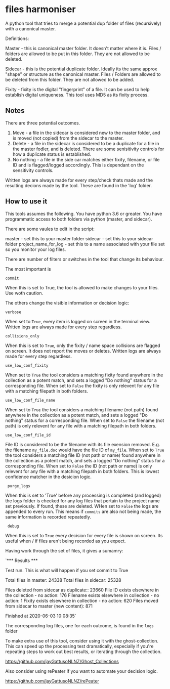 # files harmoniser
A python tool that tries to merge a potential dup folder of files (recursively) with a canonical master. 

Definitions: 

Master - this is canonical master folder. It doesn't matter where it is. Files / folders are allowed to be put in this folder. They are not allowed to be deleted. 

Sidecar - this is the potential duplicate folder. Ideally its the same approx "shape" or structure as the canonical master. Files / Folders are allowed to be deleted from this folder. They are not allowed to be added. 

Fixity - fixity is the digital "fingerprint" of a file. It can be used to help establish digital uniqueness.  This tool uses MD5 as its fixity process.

## Notes

There are three potential outcomes. 

1. Move -  a file in the sidecar is considered new to the master folder, and is moved (not copied) from the sidecar to the master.
2. Delete - a file in the sidecar is considered to be a duplicate for a file in the master fodler, and is deleted. There are some senisitivity controls for how a duplicate status is established. 
3. No nothing - a file in the side car matches either fixity, filename, or file ID and is flagged/logged accordingly. This is dependant on the sensitivity controls.  

Written logs are always made for every step/check thats made and the resulting decions made by the tool. These are found in the 'log' folder. 

## How to use it

This tools assumes the following. You have python 3.6 or greater. You have programmatic access to both folders via python (master, and sidecar). 

There are some vaules to edit in the script: 

master - set this to your master folder
sidecar - set this to your sidecar folder
project_name_for_log - set this to a name associated with your file set so you monitor your log files. 


There are number of filters or switches in the tool that change its behaviour. 

The most important is 

    commit

When this is set to True, the tool is allowed to make changes to your files. Use woth caution. 

The others change the visible information or decision logic:

    verbose
    
When set to `True`, every item is logged on screen in the terminal view. Written logs are always made for every step regardless.

    collisions_only

When this is set to `True`, only the fixity / name space collisions are flagged on screen. It does not report the moves or deletes. Written logs are always made for every step regardless.

    use_low_conf_fixity

When set to `True` the tool considers a matching fixity found anywhere in the collection as a potent match, and sets a logged "Do nothing" status for a corresponding file. When set to `False` the fixity is only relevent for any file with a matching filepath in both folders. 

    use_low_conf_file_name 

When set to `True` the tool considers a matching filename (not path) found anywhere in the collection as a potent match, and sets a logged "Do nothing" status for a corresponding file. When set to `False` the filename (not path) is only relevent for any file with a matching filepath in both folders. 

    use_low_conf_file_id 

File ID is considered to be the filename with its file exension removed. E.g. the filename `my_file.doc` would have the file ID of `my_file`.
When set to `True` the tool considers a matching file ID (not path or name) found anywhere in the collection as a potent match, and sets a logged "Do nothing" status for a corresponding file. When set to `False` the ID (not path or name) is only relevent for any file with a matching filepath in both folders. This is lowest confidence matcher in the desicion logic. 

     purge_logs
 
 When this is set to 'True' before any processing is completed (and logged) the logs folder is checked for any log files that pertain to the project name set previously. If found, these are deleted. WHen set to `False` the logs are appended to every run. This means if `commits` are also not being made, the same information is recorded repeatedly. 
 
     debug
     
When this is set to `True` every decision for every file is shown on screen. Its useful when / if files aren't being recorded as you expect. 

Having work through the set of files, it gives a sumamry: 

`*** Results ***

Test run.
This is what will happen if you set commit to True

Total files in master: 24338
Total files in sidecar: 25328

Files deleted from sidecar as duplicate:: 23660
File ID exists elsewhere in the collection - no action: 176
Filename exists elsewhere in collection - no action: 1
Fixity exists elsewhere in collection - no action: 620
Files moved from sidecar to master (new content): 871

Finished at 2020-06-03 10:08:35`

The corresponding log files, one for each outcome, is found in the `logs` folder

To make extra use of this tool, consider using it with the ghost-collection. This can speed up the processing test dramatically, especially if you're repeating steps to work out best results, or iterating through the collection.  

https://github.com/jayGattusoNLNZ/Ghost_Collections

Also consider using rePeater if you want to automate your decision logic. 

 https://github.com/jayGattusoNLNZ/rePeater
